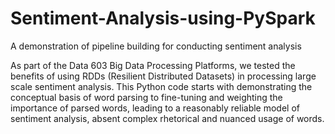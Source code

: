 # Sentiment-Analysis-using-PySpark
A demonstration of pipeline building for conducting sentiment analysis

As part of the Data 603 Big Data Processing Platforms, we tested the benefits of using RDDs (Resilient Distributed Datasets) in processing large scale sentiment analysis. This Python code starts with demonstrating the conceptual basis of word parsing to fine-tuning and weighting the importance of parsed words, leading to a reasonably reliable model of sentiment analysis, absent complex rhetorical and nuanced usage of words.
